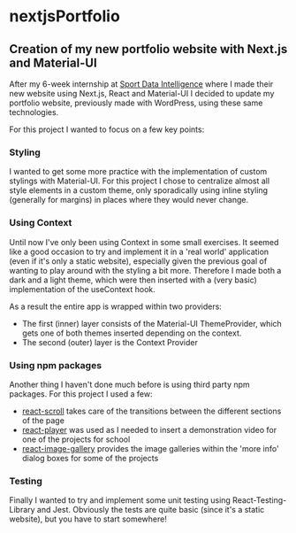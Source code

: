 # nextjsPortfolio

## Creation of my new portfolio website with Next.js and Material-UI

After my 6-week internship at [Sport Data Intelligence](https://sport-data-intelligence.com) where I made their new website using Next.js, React and Material-UI I decided to update my portfolio website, previously made with WordPress, using these same technologies.

For this project I wanted to focus on a few key points:

### Styling

I wanted to get some more practice with the implementation of custom stylings with Material-UI. For this project I chose to centralize almost all style elements in a custom theme, only sporadically using inline styling (generally for margins) in places where they would never change.

### Using Context

Until now I've only been using Context in some small exercises. It seemed like a good occasion to try and implement it in a 'real world' application (even if it's only a static website), especially given the previous goal of wanting to play around with the styling a bit more. Therefore I made both a dark and a light theme, which were then inserted with a (very basic) implementation of the useContext hook.

As a result the entire app is wrapped within two providers:
- The first (inner) layer consists of the Material-UI ThemeProvider, which gets one of both themes inserted depending on the context.
- The second (outer) layer is the Context Provider

### Using npm packages

Another thing I haven't done much before is using third party npm packages. For this project I used a few:

- [react-scroll](https://www.npmjs.com/package/react-scroll) takes care of the transitions between the different sections of the page
- [react-player](https://www.npmjs.com/package/react-player) was used as I needed to insert a demonstration video for one of the projects for school
- [react-image-gallery](https://www.npmjs.com/package/react-image-gallery) provides the image galleries within the 'more info' dialog boxes for some of the projects

### Testing

Finally I wanted to try and implement some unit testing using React-Testing-Library and Jest. Obviously the tests are quite basic (since it's a static website), but you have to start somewhere!
